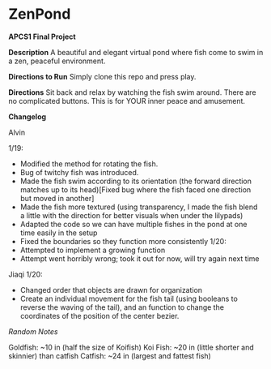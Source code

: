 # ZenPond
**APCS1 Final Project**


**Description**
A beautiful and elegant virtual pond where fish come to swim in a zen, peaceful environment.

**Directions to Run**
Simply clone this repo and press play.

**Directions**
Sit back and relax by watching the fish swim around. There are no complicated buttons. This is for YOUR inner peace and amusement.

**Changelog**

Alvin

1/19:
* Modified the method for rotating the fish.
* Bug of twitchy fish was introduced.
* Made the fish swim according to its orientation (the forward direction matches up to its head)[Fixed bug where the fish faced one direction but moved in another]
* Made the fish more textured (using transparency, I made the fish blend a little with the direction for better visuals when under the lilypads)
* Adapted the code so we can have multiple fishes in the pond at one time easily in the setup
* Fixed the boundaries so they function more consistently
1/20:
* Attempted to implement a growing function
* Attempt went horribly wrong; took it out for now, will try again next time

Jiaqi 
1/20:
- Changed order that objects are drawn for organization
- Create an individual movement for the fish tail (using booleans to reverse the waving of the tail), and an function to change the coordinates of the position of the center bezier.


*Random Notes*

Goldfish: ~10 in (half the size of Koifish)
Koi Fish: ~20 in (little shorter and skinnier) than catfish
Catfish: ~24 in (largest and fattest fish)
